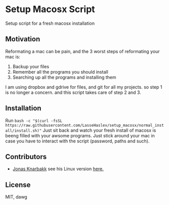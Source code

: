 # Setup Macosx Script
Setup script for a fresh macosx installation

## Motivation

Reformating a mac can be pain, and the 3 worst steps of reformating your mac is:

1. Backup your files
2. Remember all the programs you should install
3. Searching up all the programs and installing them

I am using dropbox and gdrive for files, and git for all my projects. so step 1 is no longer a concern. and this script takes care of step 2 and 3.

## Installation

Run
```bash -c "$(curl -fsSL https://raw.githubusercontent.com/LasseHaslev/setup_macosx/normal_install/install.sh)"```
Just sit back and watch your fresh install of macosx is beeng filled with your awsome programs. Just stick around your mac in case you have to interact with the script (password, paths and such). 

## Contributors
- [Jonas Knarbakk](https://github.com/JonasKnarbakk) see his Linux version [here.](https://github.com/JonasKnarbakk/LinuxSetup)

## License

MIT, dawg
